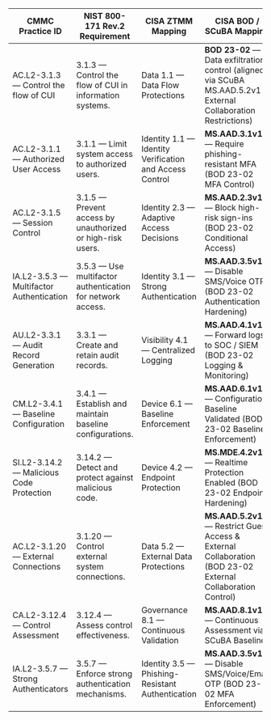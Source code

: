 | **CMMC Practice ID** | **NIST 800-171 Rev.2 Requirement** | **CISA ZTMM Mapping** | **CISA BOD / SCuBA Mapping** | **DoD Zero Trust Mapping** |
|-----------------------|------------------------------------|------------------------|-------------------------------|-----------------------------|
| AC.L2-3.1.3 — Control the flow of CUI | 3.1.3 — Control the flow of CUI in information systems. | Data 1.1 — Data Flow Protections | **BOD 23-02** — Data exfiltration control (aligned via SCuBA MS.AAD.5.2v1 External Collaboration Restrictions) | Data 1.1 — Controlled Data Flow |
| AC.L2-3.1.1 — Authorized User Access | 3.1.1 — Limit system access to authorized users. | Identity 1.1 — Identity Verification and Access Control | **MS.AAD.3.1v1** — Require phishing-resistant MFA (BOD 23-02 MFA Control) | Identity 1.1 — Centralized Identity Enforcement |
| AC.L2-3.1.5 — Session Control | 3.1.5 — Prevent access by unauthorized or high-risk users. | Identity 2.3 — Adaptive Access Decisions | **MS.AAD.2.3v1** — Block high-risk sign-ins (BOD 23-02 Conditional Access) | Identity 2.3 — Adaptive Authentication |
| IA.L2-3.5.3 — Multifactor Authentication | 3.5.3 — Use multifactor authentication for network access. | Identity 3.1 — Strong Authentication | **MS.AAD.3.5v1** — Disable SMS/Voice OTP (BOD 23-02 Authentication Hardening) | Identity 3.1 — MFA Everywhere |
| AU.L2-3.3.1 — Audit Record Generation | 3.3.1 — Create and retain audit records. | Visibility 4.1 — Centralized Logging | **MS.AAD.4.1v1** — Forward logs to SOC / SIEM (BOD 23-02 Logging & Monitoring) | Analytics 4.1 — Centralized Log Visibility |
| CM.L2-3.4.1 — Baseline Configuration | 3.4.1 — Establish and maintain baseline configurations. | Device 6.1 — Baseline Enforcement | **MS.AAD.6.1v1** — Configuration Baseline Validated (BOD 23-02 Baseline Enforcement) | Device 6.1 — Managed Configurations |
| SI.L2-3.14.2 — Malicious Code Protection | 3.14.2 — Detect and protect against malicious code. | Device 4.2 — Endpoint Protection | **MS.MDE.4.2v1** — Realtime Protection Enabled (BOD 23-02 Endpoint Hardening) | Device 4.2 — Endpoint Threat Detection |
| AC.L2-3.1.20 — External Connections | 3.1.20 — Control external system connections. | Data 5.2 — External Data Protections | **MS.AAD.5.2v1** — Restrict Guest Access & External Collaboration (BOD 23-02 External Collaboration Control) | Data 5.2 — Controlled External Sharing |
| CA.L2-3.12.4 — Control Assessment | 3.12.4 — Assess control effectiveness. | Governance 8.1 — Continuous Validation | **MS.AAD.8.1v1** — Continuous Assessment via SCuBA Baseline | Governance 8.1 — Continuous Monitoring |
| IA.L2-3.5.7 — Strong Authenticators | 3.5.7 — Enforce strong authentication mechanisms. | Identity 3.5 — Phishing-Resistant Authentication | **MS.AAD.3.5v1** — Disable SMS/Voice/Email OTP (BOD 23-02 MFA Enforcement) | Identity 3.5 — Authenticator Assurance |
